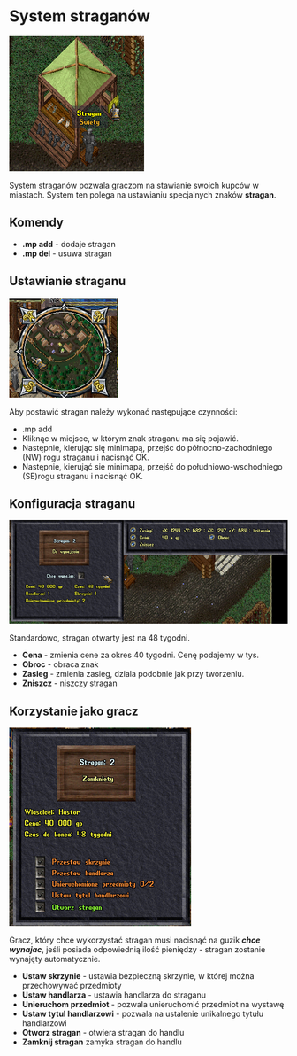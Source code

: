 # System straganów

![stragan](img/vendorstalls.png)

System straganów pozwala graczom na stawianie swoich kupców w miastach. System ten polega na ustawianiu specjalnych znaków **stragan**.

## Komendy

* **.mp add** - dodaje stragan
* **.mp del** - usuwa stragan

## Ustawianie straganu


![minimapa z kierunkami](img/directions.png)

Aby postawić stragan należy wykonać następujące czynności:

* .mp add
* Kliknąc w miejsce, w którym znak straganu ma się pojawić.
* Następnie, kierując się minimapą, przejśc do północno-zachodniego (NW) rogu straganu i nacisnąć OK.
* Następnie, kierująć sie minimapą, przejść do południowo-wschodniego (SE)rogu straganu i nacisnąć OK.

## Konfiguracja straganu

![konfiguracja](img/vendorstall-details.png)

Standardowo, stragan otwarty jest na 48 tygodni. 

* **Cena** - zmienia cene za okres 40 tygodni. Cenę podajemy w tys.
* **Obroc** - obraca znak
* **Zasieg** - zmienia zasieg, dziala podobnie jak przy tworzeniu.
* **Zniszcz** - niszczy stragan

## Korzystanie jako gracz

![menu dla gracza](img/vendorstall-player.png)

Gracz, który chce wykorzystać stragan musi nacisnąć na guzik **_chce wynajac_**, jeśli posiada odpowiednią ilość pieniędzy - stragan zostanie wynajęty automatycznie.

* **Ustaw skrzynie** - ustawia bezpieczną skrzynie, w której można przechowywać przedmioty
* **Ustaw handlarza** - ustawia handlarza do straganu
* **Unieruchom przedmiot** - pozwala unieruchomić przedmiot na wystawę
* **Ustaw tytul handlarzowi** - pozwala na ustalenie unikalnego tytułu handlarzowi
* **Otworz stragan** - otwiera stragan do handlu
* **Zamknij stragan** zamyka stragan do handlu



